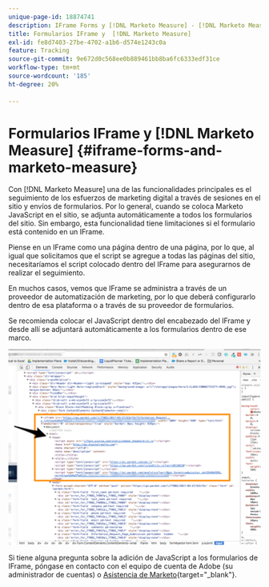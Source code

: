 ```yaml
---
unique-page-id: 18874741
description: IFrame Forms y [!DNL Marketo Measure] - [!DNL Marketo Measure]
title: Formularios IFrame y  [!DNL Marketo Measure]
exl-id: fe8d7403-27be-4702-a1b6-d574e1243c0a
feature: Tracking
source-git-commit: 9e672d0c568ee0b889461bb8ba6fc6333edf31ce
workflow-type: tm+mt
source-wordcount: '185'
ht-degree: 20%

---
```


# Formularios IFrame y [!DNL Marketo Measure] {#iframe-forms-and-marketo-measure}

Con [!DNL Marketo Measure] una de las funcionalidades principales es el seguimiento de los esfuerzos de marketing digital a través de sesiones en el sitio y envíos de formularios. Por lo general, cuando se coloca Marketo JavaScript en el sitio, se adjunta automáticamente a todos los formularios del sitio. Sin embargo, esta funcionalidad tiene limitaciones si el formulario está contenido en un IFrame.

Piense en un IFrame como una página dentro de una página, por lo que, al igual que solicitamos que el script se agregue a todas las páginas del sitio, necesitaríamos el script colocado dentro del IFrame para asegurarnos de realizar el seguimiento.

En muchos casos, vemos que IFrame se administra a través de un proveedor de automatización de marketing, por lo que deberá configurarlo dentro de esa plataforma o a través de su proveedor de formularios.

Se recomienda colocar el JavaScript dentro del encabezado del IFrame y desde allí se adjuntará automáticamente a los formularios dentro de ese marco.

![](assets/1-1.png)

Si tiene alguna pregunta sobre la adición de JavaScript a los formularios de IFrame, póngase en contacto con el equipo de cuenta de Adobe (su administrador de cuentas) o [Asistencia de Marketo](https://nation.marketo.com/t5/support/ct-p/Support){target="_blank"}.

